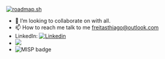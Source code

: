 <a href="https://roadmap.sh"><img src="https://roadmap.sh/card/wide/662d57c97fc8cd7ff9525c01?variant=light&roadmaps=668dc95c7d03d0bb6d6d7b29%2C662d5d997fc8cd7ff952b380%2Cpython%2Ccyber-security" alt="roadmap.sh"/></a>
  * 👀 I’m looking to collaborate on with all. 
  * 📫 How to reach me talk to me freitasthiago@outlook.com
  * LinkedIn: [![Linkedin](https://img.shields.io/badge/-freitasthiago-blue?style=flat-square&logo=Linkedin&logoColor=white&link=https://www.linkedin.com/in/freitasthiago/)](https://www.linkedin.com/in/freitasthiago/)
  * ![](https://komarev.com/ghpvc/?username=freitasthiago)
  * ![MISP badge](https://img.shields.io/badge/MISP-Working-brightgreen)


<!--<a href="https://github.com/freitasthiago" title="GitHub freitasthiago">
  <img height="180em" src="https://github-readme-stats.vercel.app/api?username=freitasthiago&theme=dracula&show_icons=true" />
</a>-->
